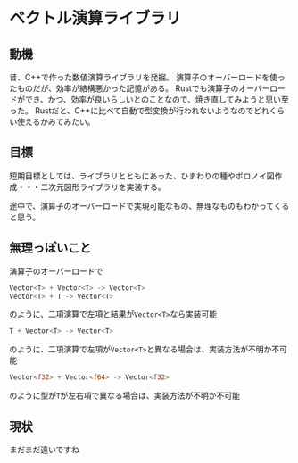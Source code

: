 # ベクトル演算ライブラリ
## 動機
昔、C++で作った数値演算ライブラリを発掘。
演算子のオーバーロードを使ったものだが、効率が結構悪かった記憶がある。
Rustでも演算子のオーバーロードができ、かつ、効率が良いらしいとのことなので、焼き直してみようと思い至った。
Rustだと、C++に比べて自動で型変換が行われないようなのでどれくらい使えるかみてみたい。

## 目標
短期目標としては、ライブラリとともにあった、ひまわりの種やボロノイ図作成・・・二次元図形ライブラリを実装する。

途中で、演算子のオーバーロードで実現可能なもの、無理なものもわかってくると思う。

## 無理っぽいこと
演算子のオーバーロードで

```rust
Vector<T> + Vector<T> -> Vector<T>
Vector<T> + T -> Vector<T>
```
のように、二項演算で左項と結果が`Vector<T>`なら実装可能

```rust
T + Vector<T> -> Vector<T>
```
のように、二項演算で左項が`Vector<T>`と異なる場合は、実装方法が不明か不可能

```rust
Vector<f32> + Vector<f64> -> Vector<f32>
```
のように型が`T`が左右項で異なる場合は、実装方法が不明か不可能

## 現状
まだまだ遠いですね
